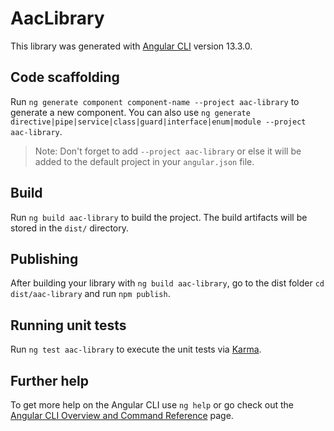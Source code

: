 # AacLibrary

This library was generated with [Angular CLI](https://github.com/angular/angular-cli) version 13.3.0.

## Code scaffolding

Run `ng generate component component-name --project aac-library` to generate a new component. You can also use `ng generate directive|pipe|service|class|guard|interface|enum|module --project aac-library`.
> Note: Don't forget to add `--project aac-library` or else it will be added to the default project in your `angular.json` file. 

## Build

Run `ng build aac-library` to build the project. The build artifacts will be stored in the `dist/` directory.

## Publishing

After building your library with `ng build aac-library`, go to the dist folder `cd dist/aac-library` and run `npm publish`.

## Running unit tests

Run `ng test aac-library` to execute the unit tests via [Karma](https://karma-runner.github.io).

## Further help

To get more help on the Angular CLI use `ng help` or go check out the [Angular CLI Overview and Command Reference](https://angular.io/cli) page.
